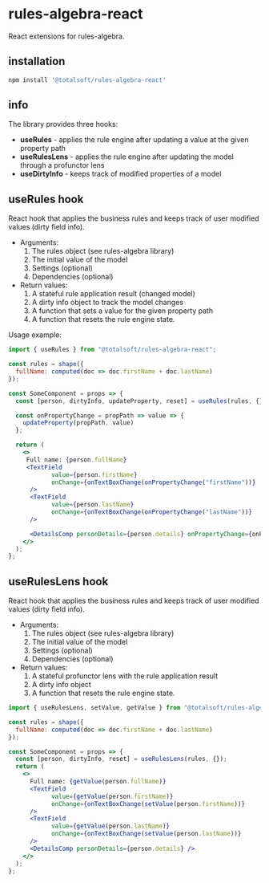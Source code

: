 # rules-algebra-react
React extensions for rules-algebra.


## installation
```javascript
npm install '@totalsoft/rules-algebra-react'
```

## info
The library provides three hooks:
 - **useRules** - applies the rule engine after updating a value at the given property path
 - **useRulesLens** - applies the rule engine after updating the model through a profunctor lens 
 - **useDirtyInfo** - keeps track of modified properties of a model


## useRules hook
React hook that applies the business rules and keeps track of user modified values (dirty field info).
* Arguments:
  1. The rules object (see rules-algebra library)
  2. The initial value of the model
  3. Settings (optional)
  4. Dependencies (optional)
* Return values:
  1. A stateful rule application result (changed model) 
  2. A dirty info object to track the model changes
  3. A function that sets a value for the given property path 
  4. A function that resets the rule engine state.

Usage example:

```jsx
import { useRules } from "@totalsoft/rules-algebra-react";

const rules = shape({
  fullName: computed(doc => doc.firstName + doc.lastName)
});

const SomeComponent = props => {
  const [person, dirtyInfo, updateProperty, reset] = useRules(rules, {});

  const onPropertyChange = propPath => value => {
    updateProperty(propPath, value)
  };

  return (
    <>
     Full name: {person.fullName}
     <TextField
            value={person.firstName}
            onChange={onTextBoxChange(onPropertyChange("firstName"))}
      />
      <TextField
            value={person.lastName}
            onChange={onTextBoxChange(onPropertyChange("lastName"))}
      />

      <DetailsComp personDetails={person.details} onPropertyChange={onPropertyChange} />
    </>
  );
};
```

## useRulesLens hook
React hook that applies the business rules and keeps track of user modified values (dirty field info).
* Arguments:
  1. The rules object (see rules-algebra library)
  2. The initial value of the model
  3. Settings (optional)
  4. Dependencies (optional)
* Return values:
  1. A stateful profunctor lens with the rule application result
  2. A dirty info object  
  3. A function that resets the rule engine state.

```jsx
import { useRulesLens, setValue, getValue } from "@totalsoft/rules-algebra-react";

const rules = shape({
  fullName: computed(doc => doc.firstName + doc.lastName)
});

const SomeComponent = props => {
  const [person, dirtyInfo, reset] = useRulesLens(rules, {});
  return (
    <>
      Full name: {getValue(person.fullName)}
      <TextField
            value={getValue(person.firstName)}
            onChange={onTextBoxChange(setValue(person.firstName))}
      />
      <TextField
            value={getValue(person.lastName)}
            onChange={onTextBoxChange(setValue(person.lastName))}
      />
      <DetailsComp personDetails={person.details} />
    </>
  );
};
```